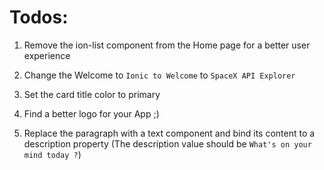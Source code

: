 # Todos:

1. Remove the ion-list component from the Home page for a better user experience

2. Change the Welcome to `Ionic to Welcome` to `SpaceX API Explorer`

3. Set the card title color to primary

4. Find a better logo for your App ;)

5. Replace the paragraph with a text component and bind its content to a description property (The description value should be `What's on your mind today ?`)